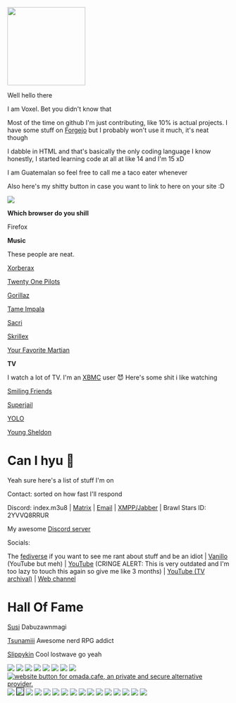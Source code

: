 <a href="https://voxel.is-a.dev/"><img src="https://avatars.githubusercontent.com/u/164063937"  width="177" height="177"></a>

Well hello there

I am Voxel. Bet you didn't know that

Most of the time on github I'm just contributing, like 10% is actual projects. I have some stuff on [Forgejo](https://git.gra.phite.ro/flake) but I probably won't use it much, it's neat though

I dabble in HTML and that's basically the only coding language I know honestly, I started learning code at all at like 14 and I'm 15 xD

I am Guatemalan so feel free to call me a taco eater whenever

Also here's my shitty button in case you want to link to here on your site :D

<a href="https://voxel.is-a.dev"><img src="https://voxel.is-a.dev/cool-button.gif"></a>

**Which browser do you shill**

Firefox

**Music**

These people are neat.

[Xorberax](https://soundcloud.com/xorberax/tracks)

[Twenty One Pilots](https://open.spotify.com/artist/3YQKmKGau1PzlVlkL1iodx)

[Gorillaz](https://open.spotify.com/artist/3AA28KZvwAUcZuOKwyblJQ)

[Tame Impala](https://open.spotify.com/artist/5INjqkS1o8h1imAzPqGZBb)

[Sacri](https://soundcloud.com/bfditpot)

[Skrillex](https://open.spotify.com/artist/5he5w2lnU9x7JFhnwcekXX)

[Your Favorite Martian](https://open.spotify.com/artist/4J6UXkUpIArZbKXhh0cOC2)

**TV**

I watch a lot of TV. I'm an [XBMC](https://kodi.tv) user 😈 Here's some shit i like watching

[Smiling Friends](https://www.imdb.com/title/tt12074628/)

[Superjail](https://www.imdb.com/title/tt1031283/)

[YOLO](https://www.imdb.com/title/tt12058366/)

[Young Sheldon](https://en.wikipedia.org/wiki/Young_Sheldon)

# Can I hyu 🥺

Yeah sure here's a list of stuff I'm on

Contact: sorted on how fast I'll respond

Discord: index.m3u8 | [Matrix](https://matrix.to/#/@cold:omada.cafe) | [Email](mailto:shoebill@tutanota.de) | [XMPP/Jabber](xmpp:the@telepath.im) | Brawl Stars ID: 2YVVQ8RRUR

My awesome [Discord server](https://dsc.gg/wavesmiley)

Socials:

The [fediverse](https://plasmatrap.com/@glorb) if you want to see me rant about stuff and be an idiot | [Vanillo](https://vanillo.tv/u/fuBYTeosSlqEzaatnbbKYg) (YouTube but meh) | [YouTube](https://youtube.com/@ihatedietsoda) (CRINGE ALERT: This is very outdated and I'm too lazy to touch this again so give me like 3 months) | [YouTube (TV archival)](https://youtube.com/@tvvoxel) | [Web channel](https://voxel.is-a.dev/blend)
 

# Hall Of Fame

[Susi](https://www.youtube.com/@MaggiePesky) Dabuzawnmagi

[Tsunamiii](https://www.youtube.com/@ShizzOwO) Awesome nerd RPG addict

[Slippykin](https://www.youtube.com/@SlipKinny) Cool lostwave go yeah

 <a href="https://ari.lt"><img src="https://camo.githubusercontent.com/05029a0c926c888dabb4482f9eb8ac06ac540a588cd495401e0a52225ed9a3b8/68747470733a2f2f6172692e6c742f62616467652e706e67"></a>
  <a href="https://arrayinamatrix.xyz"><img src="https://arrayinamatrix.xyz/res/site/banners/custom/black_88x31.gif"></a>
 <a href="https://fsky.io"><img src="https://github.com/voxel-im/voxel-im.github.io/assets/164063937/be1c0764-0a9d-4db0-a43f-8bc212cb55fa"></a>
 <a href="https://aagaming.me"><img src="https://github.com/voxel-im/voxel-im.github.io/assets/164063937/10652165-d245-4880-8a48-da2c4e7765af"></a>
   <a href="https://authenyo.xyz"><img src="https://github.com/voxel-im/voxel-im.github.io/assets/164063937/5b2ee765-9d3d-434e-b18a-6d456004ce26"></a>
 <a href="https://mintchocolate.rocks"><img src="https://github.com/Flake6/flake6.github.io/assets/164063937/3da4fbd1-c26f-47dc-abda-1e90832fc125"></a>
   <a href="https://sleepy.ink"><img src="https://github.com/voxel-im/voxel-im.github.io/assets/164063937/43cea81d-ff51-4223-978c-3e93c2295c58"></a>
  <a href="https://trypancakes.com"><img src="https://github.com/voxel-im/voxel-im.github.io/assets/164063937/fb58a146-269d-45c6-81e0-6d27989aff72"></a>
  <a href="https://omada.cafe/"><img src="https://omada.cafe/omada.gif" alt="website button for omada.cafe, an private and secure alternative provider.">
  <a href="https://robin-black.com"><img src="https://github.com/voxel-im/voxel-im.github.io/assets/164063937/76e6a594-348b-495b-84b2-69e0134ba654"></a>
<a href="https://tilde.town/~georgemoody/"><img border="1" src="https://tilde.town/~georgemoody/files/button.png"></a>
<a href="https://beebl.es"><img src="https://github.com/cold360/cold360.github.io/assets/164063937/304f2261-c2d8-4eef-a0f0-123fb38a3c07"></a>
<a href="https://jack.cab"><img src="https://github.com/voxel-im/voxel-im.github.io/assets/164063937/45d61d4d-2cd9-4a4d-a8e9-9ad723e0ad4f"></a>
  <a href="https://ublockorigin.com"><img src="https://trypancakes.com/assets/buttons/ublock.png"></a>
      <a href="https://astrid.tech"><img src="https://github.com/voxel-im/voxel-im.github.io/assets/164063937/9804eea2-7e6d-4bc8-a414-48e9ab6199df"></a>
      <a href="https://gra.phite.ro"><img src="https://github.com/voxel-im/voxel-im.github.io/assets/164063937/e9d5f5eb-b42d-470e-8422-5d75e6bc1bd3"></a>
      <a href="https://blunt.gay"><img src="https://blunt.gay/static/img/badges/bluntgay.png"></a>
      <a href="https://freeplay.floof.company"><img src="https://freeplay.floof.company/assets/buttons/free.gif"></a>
<a href="https://www.mozilla.org/en-US/firefox/new/"><img src="https://github.com/cold360/cold360.github.io/assets/164063937/ed28d206-04e8-4a6e-89bd-9d79937f198a"></a>
 <a href="https://constellatory.net"><img src="https://constellatory.net/assets/button.png"></a>
<a href="https://sweetcoffy.pages.gay"><img src="https://sweetcoffy.pages.gay/assets/button.png"></a>
<a href="https://charlie.downgraded.uk"><img src="https://github.com/cold360/cold360.github.io/assets/164063937/19f6ad96-31b0-4ceb-a618-43c90958392f"></a>
<a href="https://ultra0.xyz"><img src="https://ultra0.xyz/assets/basement_button-8bb3ccbe62d39618ce72f3ab1e78dd9e32c99f2a.gif"></a>
<a href="https://notnite.com"><img src="https://n2.pm/88x31s/notnite.png"></a>
<a href="https://code.visualstudio.com"><img src="https://notnite.com/buttons/vscbutton.gif"></a>
